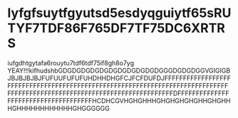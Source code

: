 # lyfgfsuytfgyutsd5esdyqguiytf65sRUTYF7TDF86F765DF7TF75DC6XRTRS
iufgdhtgytafa6rouytu7tdf6tdf75if8gh8o7yg YEAY!!!kifhudshbGDGDGDGDGDGDGDGDGDGDGDGGGDGDGDGGVGIGIGBJBJBJBJBJFUFUUFUFUFUHDHHDHGFCJFCFDUFDJFFFFFFFFFFFFFFFFFFFFFFFFFFFFFFFFFFFFFFFFFFFFFFFFFFFFFFFFFFFFFFFFFFFFFFFFFFFFFFFFFFFFFFFFFFFFFFFFFFFFFFFFFFFFFFFFFFFFFFFFFFFDFFFFFFFFFFFFFFFFFFFFFFFFFFFFFFFFFFFFFHCDHCGVHGHGHHHGHGHGHGHGHHGHGHHHGHHHHHHHHHHHHGHGGGGGG

